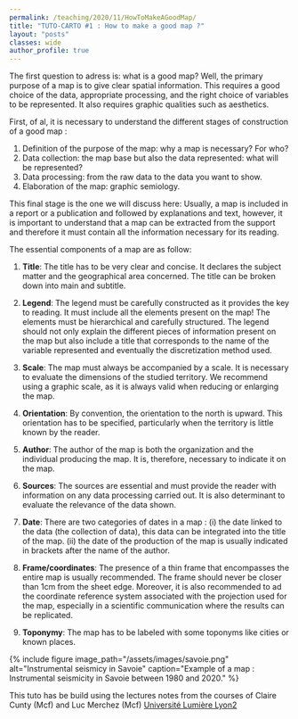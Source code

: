 ```yaml
---
permalink: /teaching/2020/11/HowToMakeAGoodMap/
title: "TUTO-CARTO #1 : How to make a good map ?"
layout: "posts"
classes: wide
author_profile: true
---
```

The first question to adress is: what is a good map? Well, the primary purpose of a map is to give clear spatial information. This requires a good choice of the data, appropriate processing, and the right choice of variables to be represented. It also requires graphic qualities such as aesthetics. 

First, of al, it is necessary to understand the different stages of construction of a good map : 

1. Definition of the purpose of the map: why a map is necessary? For who?
2. Data collection: the map base but also the data represented: what will be represented?
3. Data processing: from the raw data to the data you want to show. 
4. Elaboration of the map: graphic semiology. 

This final stage is the one we will discuss here:
Usually, a map is included in a report or a publication and followed by explanations and text, however, it is important to understand that a map can be extracted from the support and therefore it must contain all the information necessary for its reading. 

The essential components of a map are as follow: 

1. **Title**: The title has to be very clear and concise. It declares the subject matter and the geographical area concerned. 
The title can be broken down into main and subtitle. 

2. **Legend**: The legend must be carefully constructed as it provides the key to reading. It must include all the elements present on the map! The elements must be hierarchical and carefully structured. The legend should not only explain the different pieces of information present on the map but also include a title that corresponds to the name of the variable represented and eventually the discretization method used. 

3. **Scale**: The map must always be accompanied by a scale. It is necessary to evaluate the dimensions of the studied territory. We recommend using a graphic scale, as it is always valid when reducing or enlarging the map. 

4. **Orientation**: By convention, the orientation to the north is upward. This orientation has to be specified, particularly when the territory is little known by the reader. 

5. **Author**: The author of the map is both the organization and the individual producing the map. It is, therefore, necessary to indicate it on the map. 

6. **Sources**: The sources are essential and must provide the reader with information on any data processing carried out. It is also determinant to evaluate the relevance of the data shown. 

7. **Date**: There are two categories of dates in a map : (i) the date linked to the data (the collection of data), this data can be integrated into the title of the map. (ii) the date of the production of the map is usually indicated in brackets after the name of the author. 

8. **Frame/coordinates**: The presence of a thin frame that encompasses the entire map is usually recommended. The frame should never be closer than 1cm from the sheet edge. Moreover, it is also recommended to ad the coordinate reference system associated with the projection used for the map, especially in a scientific communication where the results can be replicated. 

9. **Toponymy**: The map has to be labeled with some toponyms like cities or known places.


{% include figure image_path="/assets/images/savoie.png" alt="Instrumental seismicy in Savoie" caption="Example of a map : Instrumental seismicity in Savoie between 1980 and 2020." %}

This tuto has be build using the lectures notes from the courses of Claire Cunty (Mcf) and Luc Merchez (Mcf) [Université Lumière Lyon2](https://www.univ-lyon2.fr/)
